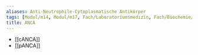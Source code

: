 ```yaml
---
aliases: Anti-Neutrophile-Cytoplasmatische Antikörper
tags: [Modul/m14, Modul/m17, Fach/Laboratoriumsmedizin, Fach/Biochemie/Antikörper, Fach/Rheumatologie]
title: ANCA
---
```

- [[cANCA]]
- [[pANCA]]